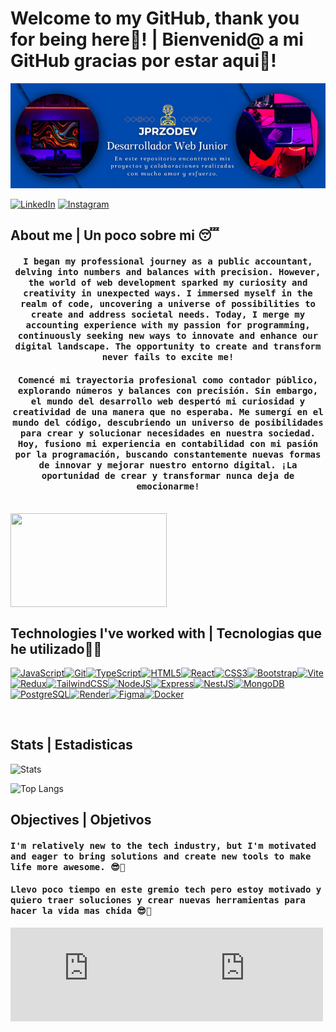 # Welcome to my GitHub, thank you for being here💖! | Bienvenid@ a mi GitHub gracias por estar aqui💖!

![Banner de JPRZO](banner.png)

[![LinkedIn](https://img.shields.io/badge/linkedin-%230077B5.svg?style=for-the-badge&logo=linkedin&logoColor=white)]((https://www.linkedin.com/in/juan-pablo-rueda-zuluaga-40b34b217/)) [![Instagram](https://img.shields.io/badge/Instagram-%23E4405F.svg?style=for-the-badge&logo=Instagram&logoColor=white)](https://www.instagram.com/paporz/)

## About me | Un poco sobre mi 😴
<div>
<h4 align="center"><samp>I began my professional journey as a public accountant, delving into numbers and balances with precision. However, the world of web development sparked my curiosity and creativity in unexpected ways. I immersed myself in the realm of code, uncovering a universe of possibilities to create and address societal needs. Today, I merge my accounting experience with my passion for programming, continuously seeking new ways to innovate and enhance our digital landscape. The opportunity to create and transform never fails to excite me!</samp></h4>

<h4 align="center"><samp>Comencé mi trayectoria profesional como contador público, explorando números y balances con precisión. Sin embargo, el mundo del desarrollo web despertó mi curiosidad y creatividad de una manera que no esperaba. Me sumergí en el mundo del código, descubriendo un universo de posibilidades para crear y solucionar necesidades en nuestra sociedad. Hoy, fusiono mi experiencia en contabilidad con mi pasión por la programación, buscando constantemente nuevas formas de innovar y mejorar nuestro entorno digital. ¡La oportunidad de crear y transformar nunca deja de emocionarme!</samp></h4><br>
<img src="https://media.giphy.com/media/v1.Y2lkPTc5MGI3NjExeWZlcGw1Ymh2MHppd2l1dmp6YXVqcHh4azVxazlnazI2dWczcXo5eiZlcD12MV9pbnRlcm5hbF9naWZfYnlfaWQmY3Q9Zw/ohT97gdpR40vK/giphy.gif" align="center" width="250" height="150">
</div>

## Technologies I've worked with | Tecnologias que he utilizado👨‍💻

<p align="left">
<a href="https://developer.mozilla.org/en-US/docs/Web/JavaScript" target="_blank" rel="noreferrer"><img src="https://raw.githubusercontent.com/danielcranney/readme-generator/main/public/icons/skills/javascript-colored.svg" width="36" height="36" alt="JavaScript" /></a><a href="https://git-scm.com/" target="_blank" rel="noreferrer"><img src="https://raw.githubusercontent.com/danielcranney/readme-generator/main/public/icons/skills/git-colored.svg" width="36" height="36" alt="Git" /></a><a href="https://www.typescriptlang.org/" target="_blank" rel="noreferrer"><img src="https://raw.githubusercontent.com/danielcranney/readme-generator/main/public/icons/skills/typescript-colored.svg" width="36" height="36" alt="TypeScript" /></a><a href="https://developer.mozilla.org/en-US/docs/Glossary/HTML5" target="_blank" rel="noreferrer"><img src="https://raw.githubusercontent.com/danielcranney/readme-generator/main/public/icons/skills/html5-colored.svg" width="36" height="36" alt="HTML5" /></a><a href="https://reactjs.org/" target="_blank" rel="noreferrer"><img src="https://raw.githubusercontent.com/danielcranney/readme-generator/main/public/icons/skills/react-colored.svg" width="36" height="36" alt="React" /></a><a href="https://www.w3.org/TR/CSS/#css" target="_blank" rel="noreferrer"><img src="https://raw.githubusercontent.com/danielcranney/readme-generator/main/public/icons/skills/css3-colored.svg" width="36" height="36" alt="CSS3" /></a><a href="https://getbootstrap.com/" target="_blank" rel="noreferrer"><img src="https://raw.githubusercontent.com/danielcranney/readme-generator/main/public/icons/skills/bootstrap-colored.svg" width="36" height="36" alt="Bootstrap" /></a><a href="https://vitejs.dev/" target="_blank" rel="noreferrer"><img src="https://raw.githubusercontent.com/danielcranney/readme-generator/main/public/icons/skills/vite-colored.svg" width="36" height="36" alt="Vite" /></a><a href="https://redux.js.org/" target="_blank" rel="noreferrer"><img src="https://raw.githubusercontent.com/danielcranney/readme-generator/main/public/icons/skills/redux-colored.svg" width="36" height="36" alt="Redux" /></a><a href="https://tailwindcss.com/" target="_blank" rel="noreferrer"><img src="https://raw.githubusercontent.com/danielcranney/readme-generator/main/public/icons/skills/tailwindcss-colored.svg" width="36" height="36" alt="TailwindCSS" /></a><a href="https://nodejs.org/en/" target="_blank" rel="noreferrer"><img src="https://raw.githubusercontent.com/danielcranney/readme-generator/main/public/icons/skills/nodejs-colored.svg" width="36" height="36" alt="NodeJS" /></a><a href="https://expressjs.com/" target="_blank" rel="noreferrer"><img src="https://raw.githubusercontent.com/danielcranney/readme-generator/main/public/icons/skills/express-colored.svg" width="36" height="36" alt="Express" /></a><a href="https://docs.nestjs.com/" target="_blank" rel="noreferrer"><img src="https://raw.githubusercontent.com/danielcranney/readme-generator/main/public/icons/skills/nestjs-colored.svg" width="36" height="36" alt="NestJS" /></a><a href="https://www.mongodb.com/" target="_blank" rel="noreferrer"><img src="https://raw.githubusercontent.com/danielcranney/readme-generator/main/public/icons/skills/mongodb-colored.svg" width="36" height="36" alt="MongoDB" /></a><a href="https://www.postgresql.org/" target="_blank" rel="noreferrer"><img src="https://raw.githubusercontent.com/danielcranney/readme-generator/main/public/icons/skills/postgresql-colored.svg" width="36" height="36" alt="PostgreSQL" /></a><a href="https://render.com/" target="_blank" rel="noreferrer"><img src="https://raw.githubusercontent.com/danielcranney/readme-generator/main/public/icons/skills/render-colored.svg" width="36" height="36" alt="Render" /></a><a href="https://www.figma.com/" target="_blank" rel="noreferrer"><img src="https://raw.githubusercontent.com/danielcranney/readme-generator/main/public/icons/skills/figma-colored.svg" width="36" height="36" alt="Figma" /></a><a href="https://www.docker.com/" target="_blank" rel="noreferrer"><img src="https://raw.githubusercontent.com/danielcranney/readme-generator/main/public/icons/skills/docker-colored.svg" width="36" height="36" alt="Docker" /></a>
</p><br>

## Stats | Estadisticas 
![Stats](https://github-readme-stats.vercel.app/api?username=JPRuedaZ&include_all_commits=true&count_private=true&show_icons=true&line_height=20&theme=bright)<br>

![Top Langs](https://github-readme-stats.vercel.app/api/top-langs/?username=JPRuedaZ&layout=compact)

## Objectives | Objetivos
<h4 align="start"><samp>I'm relatively new to the tech industry, but I'm motivated and eager to bring solutions and create new tools to make life more awesome. 😎🤩</samp></h4>

<h4 align="start"><samp>Llevo poco tiempo en este gremio tech pero estoy motivado y quiero traer soluciones y crear nuevas herramientas para hacer la vida mas chida 😎🤩</samp></h4>
<iframe src="https://giphy.com/embed/SHjOSDkKZ18qOHA5B5" width="250" height="150" frameBorder="0" class="giphy-embed" allowFullScreen></iframe><iframe src="https://giphy.com/embed/yeE6B8nEKcTMWWvBzD" width="250" height="150" frameBorder="0" class="giphy-embed" allowFullScreen></iframe>
